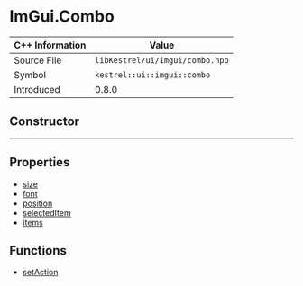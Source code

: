 
# ImGui.Combo

| C++ Information | Value |
| --- | --- |
| Source File | `libKestrel/ui/imgui/combo.hpp` |
| Symbol | `kestrel::ui::imgui::combo` |
| Introduced | 0.8.0 |

## Constructor

---

## Properties

 - [size](size.md)
 - [font](font.md)
 - [position](position.md)
 - [selectedItem](selectedItem.md)
 - [items](items.md)

## Functions

 - [setAction](setAction.md)

